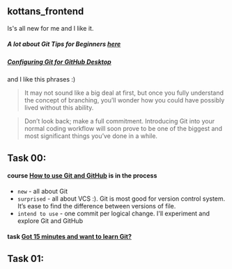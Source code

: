 ## kottans_frontend
Is's all new for me and I like it.

##### A lot about **Git Tips for Beginners [here](https://www.webpagefx.com/blog/web-design/git-tips/)**
##### [Configuring Git for GitHub Desktop](https://help.github.com/desktop/guides/getting-started-with-github-desktop/)

and I like this phrases :)
> It may not sound like a big deal at first, but once you fully understand the concept of branching, you’ll wonder how you could have possibly lived without this ability.

> Don’t look back; make a full commitment. Introducing Git into your normal coding workflow will soon prove to be one of the biggest and most significant things you’ve done in a while.
## Task 00:
#### course [How to use Git and GitHub](https://github.com/KonstantynNazarenko/kottans_frontend/blob/master/task00.PNG) is in the process
* `new` - all about Git
* `surprised` - all about VCS :). Git is most good for version control system. It’s ease to find the difference between versions of file. 
* `intend to use` -  one commit per logical change.  I'll experiment and explore Git and GitHub
#### task [Got 15 minutes and want to learn Git?](https://try.github.io/levels/1/challenges/1)
## Task 01:
